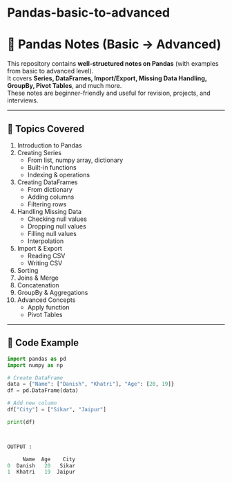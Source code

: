 # Pandas-basic-to-advanced


# 🐼 Pandas Notes (Basic → Advanced)

This repository contains **well-structured notes on Pandas** (with examples from basic to advanced level).  
It covers **Series, DataFrames, Import/Export, Missing Data Handling, GroupBy, Pivot Tables**, and much more.  
These notes are beginner-friendly and useful for revision, projects, and interviews.

---

## 📌 Topics Covered

1. Introduction to Pandas
2. Creating Series
   - From list, numpy array, dictionary
   - Built-in functions
   - Indexing & operations
3. Creating DataFrames
   - From dictionary
   - Adding columns
   - Filtering rows
4. Handling Missing Data
   - Checking null values
   - Dropping null values
   - Filling null values
   - Interpolation
5. Import & Export
   - Reading CSV
   - Writing CSV
6. Sorting
7. Joins & Merge
8. Concatenation
9. GroupBy & Aggregations
10. Advanced Concepts
    - Apply function
    - Pivot Tables

---

## 🚀 Code Example

```python
import pandas as pd
import numpy as np

# Create DataFrame
data = {"Name": ["Danish", "Khatri"], "Age": [20, 19]}
df = pd.DataFrame(data)

# Add new column
df["City"] = ["Sikar", "Jaipur"]

print(df)



OUTPUT :

     Name  Age    City
0  Danish   20   Sikar
1  Khatri   19  Jaipur
